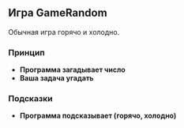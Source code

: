 ## Игра GameRandom
Обычная игра горячо и холодно.

### Принцип
-  __Программа загадывает число__
-  __Ваша задача угадать__

### Подсказки
- __Программа подсказывает (горячо, холодно)__
